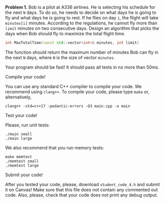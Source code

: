 **Problem 1.** Bob is a pilot at A336 airlines. He is selecting his schedule for the next `N` days. To do so, he needs to decide on what days he is going to fly and what days he is going to rest. If he flies on day `i`, the flight will take `minutes[i]` minutes. According to the regulations, he cannot fly more than `limit` minutes on two consecutive days. Design an algorithm that picks the days when Bob should fly to maximize the total flight time.


```cpp
int MaxTotalTime(const std::vector<int>& minutes, int limit)
```
The function should return the maximum number of minutes Bob can fly in the next `N` days, where `N` is the size of vector `minutes`.

Your program should be fast! It should pass all tests in no more than 50ms.

Compile your code!

You can use any standard C++ compiler to compile your code. We recommend using `clang++`. To compile your code, please type `make` or, alternatively, 

```
clang++ -std=c++17 -pedantic-errors -O3 main.cpp -o main
```

Test your code!

Please, run unit tests:
``` 
./main small
./main large
```

We also recommend that you run memory tests:
```
make memtest
./memtest small
./memtest large
```

Submit your code!

After you tested your code, please, download 
``student_code_4.h`` and submit it on Canvas! Make sure that this file does not contain any commented out code. Also, please, check that your code does not print any debug output.
